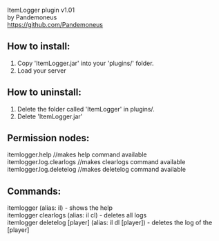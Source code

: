 ItemLogger plugin v1.01<br>
by Pandemoneus<br>
https://github.com/Pandemoneus

How to install:
----------------
1. Copy 'ItemLogger.jar' into your 'plugins/' folder.
2. Load your server

How to uninstall:
-----------------
1. Delete the folder called 'ItemLogger' in plugins/.
2. Delete 'ItemLogger.jar'

Permission nodes:
-----------------
itemlogger.help //makes help command available<br>
itemlogger.log.clearlogs //makes clearlogs command available<br>
itemlogger.log.deletelog //makes deletelog command available

Commands:
-----------------
itemlogger (alias: il) - shows the help<br>
itemlogger clearlogs (alias: il cl) - deletes all logs<br>
itemlogger deletelog [player] (alias: il dl [player]) - deletes the log of the [player]